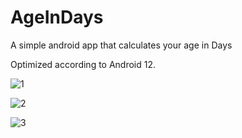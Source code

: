 # AgeInDays
A simple android app that calculates your age in Days

Optimized according to Android 12.

![1](https://user-images.githubusercontent.com/68849516/166116000-a62b600f-0822-4fe9-8833-3ef835997a16.png)

![2](https://user-images.githubusercontent.com/68849516/166116010-8d4f791b-d0be-403b-afa5-e7fb2e90ff15.png)

![3](https://user-images.githubusercontent.com/68849516/166116018-8c80a6a0-260d-41aa-9ba2-5e55e8fbc0a7.png)
